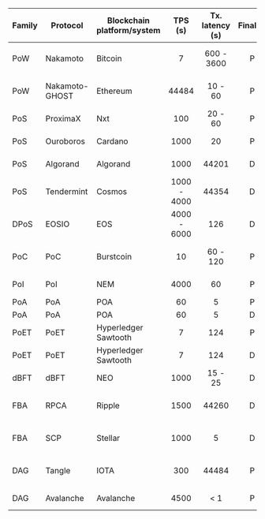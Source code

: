 | Family | Protocol       | Blockchain platform/system          |   TPS (s)   | Tx. latency (s) | Finality | #consensus nodes | #nodes | Fees (USD/tx) | Reward      (USD per day) | Power   consumption | Hardware   dependency |      Fault-tolerance       | 51% attack | Double spending |
| ------ | -------------- | -------------------- | :---------: | :-------------: | :------: | :--------------: | :----: | :-----------: | :-----------------------: | :-----------------: | :-------------------: | :------------------------: | :--------: | :-------------: |
| PoW    | Nakamoto       | Bitcoin              |      7      |   600 - 3600    |    P     |     1000000      | 10000  |     44484     |         51118992          |        High         |          Yes          |    50% computing power     | Vulnerable |   Vulnerable    |
| PoW    | Nakamoto-GHOST | Ethereum             |    44484    |     10 - 60     |    P     |     > 100000     |  8359  |     44484     |         36435200          |        High         |          Yes          |    50% computing power     | Vulnerable |   Vulnerable    |
| PoS    | ProximaX       | Nxt                  |     100     |     20 - 60     |    P     |       117        |  1371  |  0.03 - 0.06  |           16524           |         Low         |          No           |     50%   stake value      | Vulnerable |    Difficult    |
| PoS    | Ouroboros      | Cardano              |    1000     |       20        |    P     |      368226      |  1955  |   0.2 - 0.3   |          3132000          |         Low         |          No           |      50% token wealth      | Vulnerable |    Difficult    |
| PoS    | Algorand       | Algorand             |    1000     |      44201      |    D     |       100        |  100   |    < 0.01     |          800000           |         Low         |          No           |      33% token wealth      | Vulnerable |    Difficult    |
| PoS    | Tendermint     | Cosmos               | 1000 - 4000 |      44354      |    D     |     > 10000      |  < 20  |     < 0.5     |          811164           |         Low         |          No           |      33% token wealth      | Vulnerable |    Difficult    |
| DPoS   | EOSIO          | EOS                  | 4000 - 6000 |       126       |    D     |        21        |   14   |       0       |           23100           |         Low         |          No           |       33% delegates        | Vulnerable |   Vulnerable    |
| PoC    | PoC            | Burstcoin            |     10      |    60 - 120     |    P     |     > 10000      |  977   |    < 0.01     |          76.3449          |       Medium        |          Yes          |     50% storage space      | Vulnerable |   Vulnerable    |
| PoI    | PoI            | NEM                  |    4000     |       60        |    P     |       100        |  403   | 0.015 - 0.35  |          733.86           |         Low         |          No           |       50% importance       |    Safe    |      Safe       |
| PoA    | PoA            | POA                  |     60      |        5        |    P     |        12        |   12   |    < 0.01     |           1730            |         Low         |          Yes          |          50% IDs           |    Safe    |   Vulnerable    |
| PoA    | PoA            | POA                  |     60      |        5        |    D     |        12        |   12   |    < 0.01     |           1730            |         Low         |          Yes          |          33% IDs           |    Safe    |      Safe       |
| PoET   | PoET           | Hyperledger Sawtooth |      7      |       124       |    P     |        15        |   15   |       0       |             0             |         Low         |          Yes          |          50% TEEs          |    Safe    |      Safe       |
| PoET   | PoET           | Hyperledger Sawtooth |      7      |       124       |    D     |        15        |   15   |       0       |             0             |         Low         |          Yes          |          33% TEEs          |    Safe    |      Safe       |
| dBFT   | dBFT           | NEO                  |    1000     |     15 - 25     |    D     |        7         | < 100  |       0       |          336000           |         Low         |          No           |      33% participants      | Vulnerable |   Vulnerable    |
| FBA    | RPCA           | Ripple               |    1500     |      44260      |    D     |      > 100       |  884   |    < 0.01     |            560            |         Low         |          No           |   20% nodes in each UNL    |    Safe    |      Safe       |
| FBA    | SCP            | Stellar              |    1000     |        5        |    D     |        65        |   44   |    < 0.01     |             0             |         Low         |          No           | variable   (33% best case) |    Safe    |      Safe       |
| DAG    | Tangle         | IOTA                 |     300     |      44484      |    P     |      100000      |   25   |       0       |             0             |         Low         |          No           |     50% comput. power      |    Safe    |      Safe       |
| DAG    | Avalanche      | Avalanche            |    4500     |       < 1       |    P     |       834        |  834   |    < 0.01     |           7506            |         Low         |          No           |      50% participants      |    Safe    |      Safe       |

